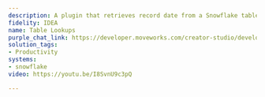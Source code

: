 ```yaml
---
description: A plugin that retrieves record date from a Snowflake table.
fidelity: IDEA
name: Table Lookups
purple_chat_link: https://developer.moveworks.com/creator-studio/developer-tools/purple-chat?purple_chat_v1=%7B%22settings%22%3A%7B%22colorStyle%22%3A%22LIGHT%22%2C%22startTime%22%3A%2211%3A43+AM%22%2C%22defaultPerson%22%3A%22GWEN%22%2C%22editable%22%3Atrue%2C%22botName%22%3A%22%22%2C%22botImageUrl%22%3A%22%22%7D%2C%22messages%22%3A%5B%7B%22from%22%3A%22USER%22%2C%22text%22%3A%22%3Cp%3EI+need+to+go+to+the+Dubai+office+next+week%2C+what%27s+the+address%3F%3Cbr%3E%3C%2Fp%3E%22%7D%2C%7B%22from%22%3A%22ANNOTATION%22%2C%22text%22%3A%22Moveworks+extracts+the+variable+of+the+user%27s+query+using+natural+language+processing+and+makes+a+call+to+the+Snowflake+API+with+the+SQL+statement%3A+%3Cbr%3E+SELECT+Country%2C+Address%2C+Officename%2C+State%2C+Country%2C+City+FROM+OFFICE_LOCATIONS+WHERE+CITY+%3D+%27Dubai%27%22%7D%2C%7B%22from%22%3A%22BOT%22%2C%22text%22%3A%22%3Cp%3EThe+address+of+our+Dubai+office+is+1212+Pioneer+Ave%2C+Dubai%2C+UAE.%3Cbr%3E%3C%2Fp%3E%22%7D%5D%7D
solution_tags:
- Productivity
systems:
- snowflake
video: https://youtu.be/I8SvnU9c3pQ

---
```

